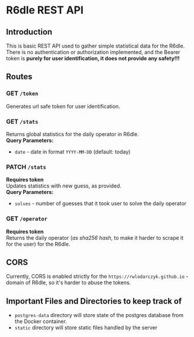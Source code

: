 # R6dle REST API

## Introduction
This is basic REST API used to gather simple statistical data for the R6dle.
There is no authentication or authorization implemented, 
and the Bearer token is **purely for user identification, it does not provide any safety!!!**

## Routes
### GET `/token`
Generates url safe token for user identification.

### GET `/stats`
Returns global statistics for the daily operator in R6dle.  
**Query Parameters:**
- `date` - date in format `YYYY-MM-DD` (default: today)

### PATCH `/stats`
**Requires token**  
Updates statistics with new guess, as provided.  
**Query Parameters:**
- `solves` - number of guesses that it took user to solve the daily operator

### GET `/operator`
**Requires token**  
Returns the daily operator (*as sha256 hash*, to make it harder to scrape it for the user) for the R6dle.

## CORS
Currently, CORS is enabled strictly for the `https://rwlodarczyk.github.io` - domain of R6dle, so it's harder to abuse the tokens. 

## Important Files and Directories to keep track of
- `postgres-data` directory will store state of the postgres database from the Docker container.
-  `static` directory will store static files handled by the server 